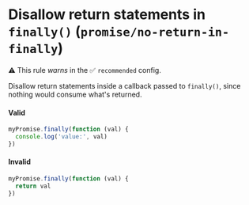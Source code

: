 # Disallow return statements in `finally()` (`promise/no-return-in-finally`)

⚠️ This rule _warns_ in the ✅ `recommended` config.

<!-- end auto-generated rule header -->

Disallow return statements inside a callback passed to `finally()`, since
nothing would consume what's returned.

#### Valid

```js
myPromise.finally(function (val) {
  console.log('value:', val)
})
```

#### Invalid

```js
myPromise.finally(function (val) {
  return val
})
```
